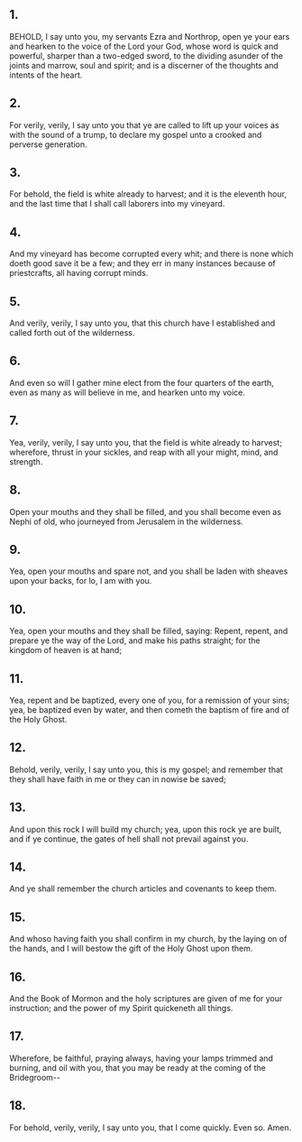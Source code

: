 ## 1.
BEHOLD, I say unto you, my servants Ezra and Northrop, open ye your ears and hearken to the voice of the Lord your God, whose word is quick and powerful, sharper than a two-edged sword, to the dividing asunder of the joints and marrow, soul and spirit; and is a discerner of the thoughts and intents of the heart.
## 2.
For verily, verily, I say unto you that ye are called to lift up your voices as with the sound of a trump, to declare my gospel unto a crooked and perverse generation.
## 3.
For behold, the field is white already to harvest; and it is the eleventh hour, and the last time that I shall call laborers into my vineyard.
## 4.
And my vineyard has become corrupted every whit; and there is none which doeth good save it be a few; and they err in many instances because of priestcrafts, all having corrupt minds.
## 5.
And verily, verily, I say unto you, that this church have I established and called forth out of the wilderness.
## 6.
And even so will I gather mine elect from the four quarters of the earth, even as many as will believe in me, and hearken unto my voice.
## 7.
Yea, verily, verily, I say unto you, that the field is white already to harvest; wherefore, thrust in your sickles, and reap with all your might, mind, and strength.
## 8.
Open your mouths and they shall be filled, and you shall become even as Nephi of old, who journeyed from Jerusalem in the wilderness.
## 9.
Yea, open your mouths and spare not, and you shall be laden with sheaves upon your backs, for lo, I am with you.
## 10.
Yea, open your mouths and they shall be filled, saying: Repent, repent, and prepare ye the way of the Lord, and make his paths straight; for the kingdom of heaven is at hand;
## 11.
Yea, repent and be baptized, every one of you, for a remission of your sins; yea, be baptized even by water, and then cometh the baptism of fire and of the Holy Ghost.
## 12.
Behold, verily, verily, I say unto you, this is my gospel; and remember that they shall have faith in me or they can in nowise be saved;
## 13.
And upon this rock I will build my church; yea, upon this rock ye are built, and if ye continue, the gates of hell shall not prevail against you.
## 14.
And ye shall remember the church articles and covenants to keep them.
## 15.
And whoso having faith you shall confirm in my church, by the laying on of the hands, and I will bestow the gift of the Holy Ghost upon them.
## 16.
And the Book of Mormon and the holy scriptures are given of me for your instruction; and the power of my Spirit quickeneth all things.
## 17.
Wherefore, be faithful, praying always, having your lamps trimmed and burning, and oil with you, that you may be ready at the coming of the Bridegroom--
## 18.
For behold, verily, verily, I say unto you, that I come quickly. Even so. Amen.

